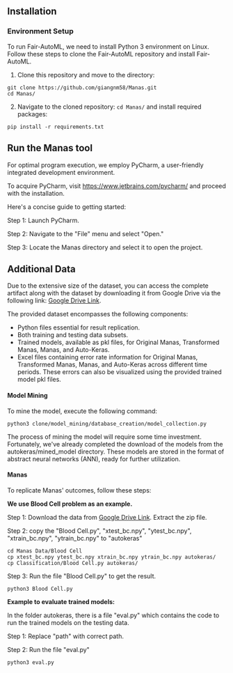 
## Installation
### Environment Setup
To run Fair-AutoML, we need to install Python 3 environment on Linux. Follow these steps to clone the Fair-AutoML repository and install Fair-AutoML.

1. Clone this repository and move to the directory:

```
git clone https://github.com/giangnm58/Manas.git
cd Manas/
``` 

2. Navigate to the cloned repository: `cd Manas/` and install required packages:

```
pip install -r requirements.txt
```
## Run the Manas tool

For optimal program execution, we employ PyCharm, a user-friendly integrated development environment.

To acquire PyCharm, visit https://www.jetbrains.com/pycharm/ and proceed with the installation.

Here's a concise guide to getting started:

Step 1: Launch PyCharm.

Step 2: Navigate to the "File" menu and select "Open."

Step 3: Locate the Manas directory and select it to open the project.

## Additional Data

Due to the extensive size of the dataset, you can access the complete artifact along with the dataset by downloading it from Google Drive via the following link: [Google Drive Link](https://drive.google.com/file/d/1x8jZ27Ho9tZ5H1bVOvOCQB0xpi6n3FnN/view?usp=sharing).

The provided dataset encompasses the following components:

* Python files essential for result replication.
* Both training and testing data subsets.
* Trained models, available as pkl files, for Original Manas, Transformed Manas, Manas, and Auto-Keras.
* Excel files containing error rate information for Original Manas, Transformed Manas, Manas, and Auto-Keras across different time periods. These errors can also be visualized using the provided trained model pkl files.

#### Model Mining
To mine the model, execute the following command:
```
python3 clone/model_mining/database_creation/model_collection.py
```  
The process of mining the model will require some time investment. Fortunately, we've already completed the download of the models from the autokeras/mined_model directory. These models are stored in the format of abstract neural networks (ANN), ready for further utilization.

#### Manas
To replicate Manas' outcomes, follow these steps:

**We use Blood Cell problem as an example.**

Step 1: Download the data from [Google Drive Link](https://drive.google.com/file/d/1x8jZ27Ho9tZ5H1bVOvOCQB0xpi6n3FnN/view?usp=sharing). Extract the zip file.

Step 2: copy the "Blood Cell.py", "xtest_bc.npy", "ytest_bc.npy", "xtrain_bc.npy", "ytrain_bc.npy" to "autokeras"
```
cd Manas Data/Blood Cell
cp xtest_bc.npy ytest_bc.npy xtrain_bc.npy ytrain_bc.npy autokeras/
cp Classification/Blood Cell.py autokeras/
```

Step 3: Run the file "Blood Cell.py" to get the result.
```
python3 Blood Cell.py
```

**Example to evaluate trained models:**

In the folder autokeras, there is a file "eval.py" which contains the code to run the trained models on the testing data.

Step 1: Replace "path" with correct path.

Step 2: Run the file "eval.py" 
```
python3 eval.py
```


